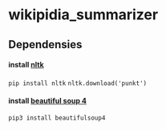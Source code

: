 # wikipidia_summarizer

## Dependensies
#### install [nltk](https://www.nltk.org/)
```pip install nltk```
```nltk.download('punkt')```

#### install [beautiful soup 4](https://www.crummy.com/software/BeautifulSoup/bs4/doc/#quick-start) <br>
```pip3 install beautifulsoup4```
